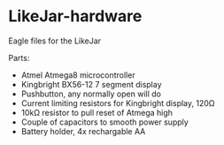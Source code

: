 # LikeJar-hardware
Eagle files for the LikeJar

Parts:
- Atmel Atmega8 microcontroller
- Kingbright BX56-12 7 segment display
- Pushbutton, any normally open will do
- Current limiting resistors for Kingbright display, 120Ω
- 10kΩ resistor to pull reset of Atmega high
- Couple of capacitors to smooth power supply
- Battery holder, 4x rechargable AA
